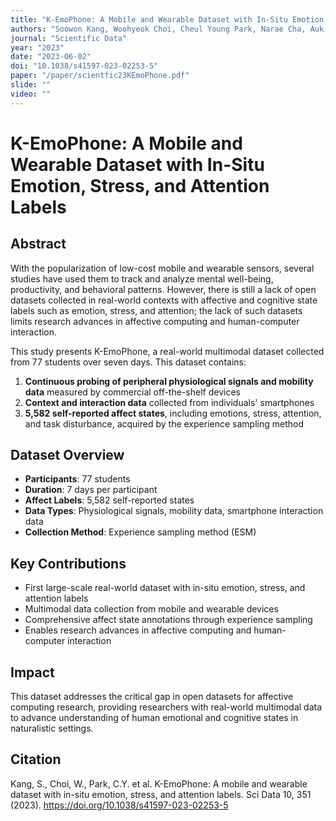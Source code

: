 ```yaml
---
title: "K-EmoPhone: A Mobile and Wearable Dataset with In-Situ Emotion, Stress, and Attention Labels"
authors: "Soowon Kang, Woohyeok Choi, Cheul Young Park, Narae Cha, Auk Kim, Ahsan Habib Khandoker, Leontios Hadjileontiadis, Heepyung Kim, Yong Jeong, Uichin Lee"
journal: "Scientific Data"
year: "2023"
date: "2023-06-02"
doi: "10.1038/s41597-023-02253-5"
paper: "/paper/scientfic23KEmoPhone.pdf"
slide: ""
video: ""
---
```


# K-EmoPhone: A Mobile and Wearable Dataset with In-Situ Emotion, Stress, and Attention Labels

## Abstract

With the popularization of low-cost mobile and wearable sensors, several studies have used them to track and analyze mental well-being, productivity, and behavioral patterns. However, there is still a lack of open datasets collected in real-world contexts with affective and cognitive state labels such as emotion, stress, and attention; the lack of such datasets limits research advances in affective computing and human-computer interaction.

This study presents K-EmoPhone, a real-world multimodal dataset collected from 77 students over seven days. This dataset contains:

1. **Continuous probing of peripheral physiological signals and mobility data** measured by commercial off-the-shelf devices
2. **Context and interaction data** collected from individuals' smartphones
3. **5,582 self-reported affect states**, including emotions, stress, attention, and task disturbance, acquired by the experience sampling method

## Dataset Overview

- **Participants**: 77 students
- **Duration**: 7 days per participant
- **Affect Labels**: 5,582 self-reported states
- **Data Types**: Physiological signals, mobility data, smartphone interaction data
- **Collection Method**: Experience sampling method (ESM)

## Key Contributions

- First large-scale real-world dataset with in-situ emotion, stress, and attention labels
- Multimodal data collection from mobile and wearable devices
- Comprehensive affect state annotations through experience sampling
- Enables research advances in affective computing and human-computer interaction

## Impact

This dataset addresses the critical gap in open datasets for affective computing research, providing researchers with real-world multimodal data to advance understanding of human emotional and cognitive states in naturalistic settings.

## Citation

Kang, S., Choi, W., Park, C.Y. et al. K-EmoPhone: A mobile and wearable dataset with in-situ emotion, stress, and attention labels. Sci Data 10, 351 (2023). https://doi.org/10.1038/s41597-023-02253-5 
